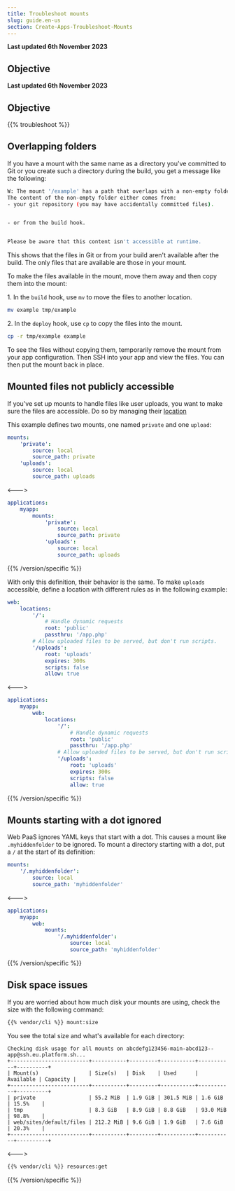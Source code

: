 ```yaml
---
title: Troubleshoot mounts
slug: guide.en-us
section: Create-Apps-Troubleshoot-Mounts
---
```


**Last updated 6th November 2023**



## Objective  

**Last updated 6th November 2023**



## Objective  

{{% troubleshoot %}}

## Overlapping folders

If you have a mount with the same name as a directory you've committed to Git or you create such a directory during the build,
you get a message like the following:

```bash
W: The mount '/example' has a path that overlaps with a non-empty folder.
The content of the non-empty folder either comes from:
- your git repository (you may have accidentally committed files).


- or from the build hook.


Please be aware that this content isn't accessible at runtime.
```

This shows that the files in Git or from your build aren't available after the build.
The only files that are available are those in your mount.

To make the files available in the mount, move them away and then copy them into the mount:

1\. In the `build` hook, use `mv` to move the files to another location.


```bash
mv example tmp/example
```

2\. In the `deploy` hook, use `cp` to copy the files into the mount.


```bash
cp -r tmp/example example
```

To see the files without copying them, temporarily remove the mount from your app configuration.
Then SSH into your app and view the files.
You can then put the mount back in place.

## Mounted files not publicly accessible

If you've set up mounts to handle files like user uploads, you want to make sure the files are accessible.
Do so by managing their [location](./app-reference.md#locations)

This example defines two mounts, one named `private` and one `upload`:


```yaml {configFile="app"}
mounts:
    'private':
        source: local
        source_path: private
    'uploads':
        source: local
        source_path: uploads
```
<--->
```yaml {configFile="app"}
applications:
    myapp:
        mounts:
            'private':
                source: local
                source_path: private
            'uploads':
                source: local
                source_path: uploads
```
{{% /version/specific %}}


With only this definition, their behavior is the same.
To make `uploads` accessible, define a location with different rules as in the following example:


```yaml {configFile="app"}
web:
    locations:
        '/':
            # Handle dynamic requests
            root: 'public'
            passthru: '/app.php'
        # Allow uploaded files to be served, but don't run scripts.
        '/uploads':
            root: 'uploads'
            expires: 300s
            scripts: false
            allow: true
```
<--->
```yaml {configFile="app"}
applications:
    myapp:
        web:
            locations:
                '/':
                    # Handle dynamic requests
                    root: 'public'
                    passthru: '/app.php'
                # Allow uploaded files to be served, but don't run scripts.
                '/uploads':
                    root: 'uploads'
                    expires: 300s
                    scripts: false
                    allow: true
```
{{% /version/specific %}}


## Mounts starting with a dot ignored

Web PaaS ignores YAML keys that start with a dot.
This causes a mount like `.myhiddenfolder` to be ignored.
To mount a directory starting with a dot, put a `/` at the start of its definition:


```yaml {configFile="app"}
mounts:
    '/.myhiddenfolder':
        source: local
        source_path: 'myhiddenfolder'
```
<--->
```yaml {configFile="app"}
applications:
    myapp:
        web:
            mounts:
                '/.myhiddenfolder':
                    source: local
                    source_path: 'myhiddenfolder'
```
{{% /version/specific %}}

## Disk space issues

If you are worried about how much disk your mounts are using, check the size with the following command:


```bash
{{% vendor/cli %}} mount:size
```

You see the total size and what's available for each directory:

```text
Checking disk usage for all mounts on abcdefg123456-main-abcd123--app@ssh.eu.platform.sh...
+-------------------------+-----------+---------+-----------+-----------+----------+
| Mount(s)                | Size(s)   | Disk    | Used      | Available | Capacity |
+-------------------------+-----------+---------+-----------+-----------+----------+
| private                 | 55.2 MiB  | 1.9 GiB | 301.5 MiB | 1.6 GiB   | 15.5%    |
| tmp                     | 8.3 GiB   | 8.9 GiB | 8.8 GiB   | 93.0 MiB  | 98.8%    |
| web/sites/default/files | 212.2 MiB | 9.6 GiB | 1.9 GiB   | 7.6 GiB   | 20.3%    |
+-------------------------+-----------+---------+-----------+-----------+----------+
```

<--->
<!-- @todo: does the previous command still work for some per-directory breakdown? -->
```bash
{{% vendor/cli %}} resources:get
```
{{% /version/specific %}}
